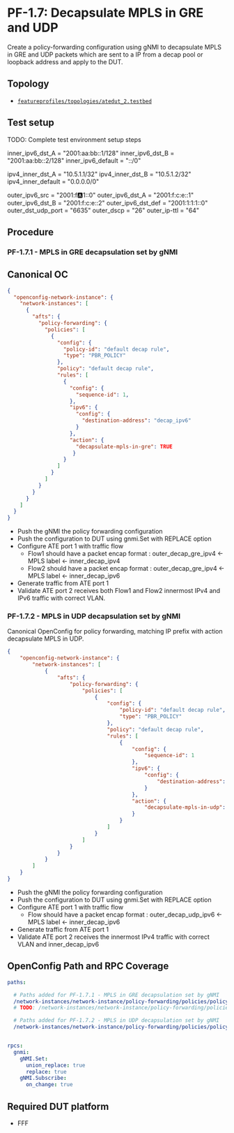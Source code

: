 # PF-1.7: Decapsulate MPLS in GRE and UDP

Create a policy-forwarding configuration using gNMI to decapsulate MPLS
in GRE and UDP packets which are sent to a IP from a decap pool or loopback address and apply to
the DUT.

## Topology

* [`featureprofiles/topologies/atedut_2.testbed`](https://github.com/openconfig/featureprofiles/blob/main/topologies/atedut_2.testbed)

## Test setup

TODO: Complete test environment setup steps

inner_ipv6_dst_A = "2001:aa:bb::1/128"
inner_ipv6_dst_B = "2001:aa:bb::2/128"
inner_ipv6_default = "::/0"

ipv4_inner_dst_A = "10.5.1.1/32"
ipv4_inner_dst_B = "10.5.1.2/32"
ipv4_inner_default = "0.0.0.0/0"

outer_ipv6_src =      "2001:f:a:1::0"
outer_ipv6_dst_A =    "2001:f:c:e::1"
outer_ipv6_dst_B =    "2001:f:c:e::2"
outer_ipv6_dst_def =  "2001:1:1:1::0"
outer_dst_udp_port =  "6635"
outer_dscp =          "26"
outer_ip-ttl =        "64"

## Procedure

### PF-1.7.1 - MPLS in GRE decapsulation set by gNMI

## Canonical OC

```json
{
  "openconfig-network-instance": {
    "network-instances": [
      {
        "afts": {
          "policy-forwarding": {
            "policies": [
              {
                "config": {
                  "policy-id": "default decap rule",
                  "type": "PBR_POLICY"
                },
                "policy": "default decap rule",
                "rules": [
                  {
                    "config": {
                      "sequence-id": 1,
                    },
                    "ipv6": {
                      "config": {
                        "destination-address": "decap_ipv6"
                      }
                    },
                    "action": {
                      "decapsulate-mpls-in-gre": TRUE  
                     }
                  }
                ]
              }
            ]  
          }
        }
      }
    ]
  }
}
```
* Push the gNMI the policy forwarding configuration
* Push the configuration to DUT using gnmi.Set with REPLACE option
* Configure ATE port 1 with traffic flow
  * Flow1 should have a packet encap format : outer_decap_gre_ipv4 <- MPLS label <- inner_decap_ipv4
  * Flow2 should have a packet encap format : outer_decap_gre_ipv4 <- MPLS label <- inner_decap_ipv6
* Generate traffic from ATE port 1
* Validate ATE port 2 receives both Flow1 and Flow2 innermost IPv4 and IPv6 traffic with correct VLAN.

### PF-1.7.2 - MPLS in UDP decapsulation set by gNMI

Canonical OpenConfig for policy forwarding, matching IP prefix with action
decapsulate MPLS in UDP.

```json
{
    "openconfig-network-instance": {
        "network-instances": [
            {
                "afts": {
                    "policy-forwarding": {
                        "policies": [
                            {
                                "config": {
                                    "policy-id": "default decap rule",
                                    "type": "PBR_POLICY"
                                },
                                "policy": "default decap rule",
                                "rules": [
                                    {
                                        "config": {
                                            "sequence-id": 1
                                        },
                                        "ipv6": {
                                            "config": {
                                                "destination-address": "decap_ipv6"
                                            }
                                        },
                                        "action": {
                                            "decapsulate-mpls-in-udp": true
                                        }
                                    }
                                ]
                            }
                        ]
                    }
                }
            }
        ]
    }
}
```
* Push the gNMI the policy forwarding configuration
* Push the configuration to DUT using gnmi.Set with REPLACE option
* Configure ATE port 1 with traffic flow
  * Flow should have a packet encap format : outer_decap_udp_ipv6 <- MPLS label <- inner_decap_ipv6
* Generate traffic from ATE port 1
* Validate ATE port 2 receives the innermost IPv4 traffic with correct VLAN and inner_decap_ipv6

## OpenConfig Path and RPC Coverage

```yaml
paths:

  # Paths added for PF-1.7.1 - MPLS in GRE decapsulation set by gNMI
  /network-instances/network-instance/policy-forwarding/policies/policy/rules/rule/ipv6/config/destination-address:
  # TODO: /network-instances/network-instance/policy-forwarding/policies/policy/rules/rule/action/config/decapsulate-mpls-in-gre:

  # Paths added for PF-1.7.2 - MPLS in UDP decapsulation set by gNMI
  /network-instances/network-instance/policy-forwarding/policies/policy/rules/rule/action/config/decapsulate-mpls-in-udp:


rpcs:
  gnmi:
    gNMI.Set:
      union_replace: true
      replace: true
    gNMI.Subscribe:
      on_change: true

```

## Required DUT platform

* FFF


